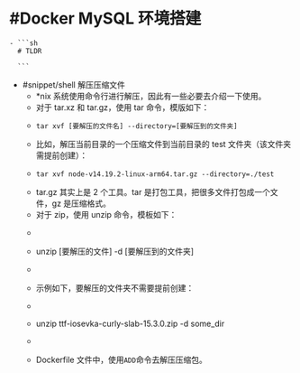 # #Docker MySQL 环境搭建
	- ```sh
	  # TLDR
	  
	  ```
- #snippet/shell 解压压缩文件
	- \*nix 系统使用命令行进行解压，因此有一些必要去介绍一下使用。
	- 对于 tar.xz 和 tar.gz，使用 tar 命令，模版如下：
	- ```
	  tar xvf [要解压的文件名] --directory=[要解压到的文件夹]
	  ```
	- 比如，解压当前目录的一个压缩文件到当前目录的 test 文件夹（该文件夹需提前创建）：
	- ```
	  tar xvf node-v14.19.2-linux-arm64.tar.gz --directory=./test
	  ```
	- tar.gz 其实上是 2 个工具。tar 是打包工具，把很多文件打包成一个文件，gz 是压缩格式。
	- 对于 zip，使用 unzip 命令，模板如下：
	- ```
	- unzip [要解压的文件] -d [要解压到的文件夹]
	- ```
	- 示例如下，要解压的文件夹不需要提前创建：
	- ```
	- unzip ttf-iosevka-curly-slab-15.3.0.zip -d some_dir
	- ```
	- Dockerfile 文件中，使用`ADD`命令去解压压缩包。